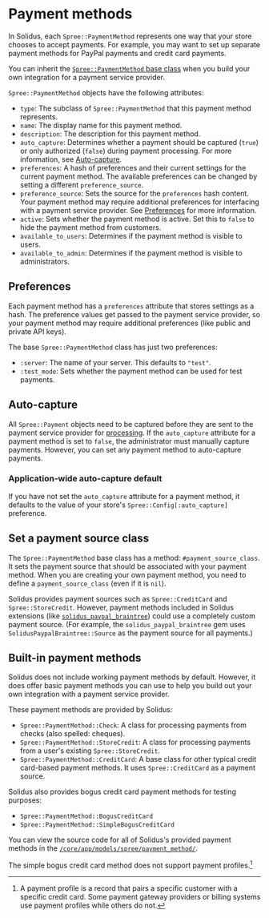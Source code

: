 # Payment methods

In Solidus, each `Spree::PaymentMethod` represents one way that your store
chooses to accept payments. For example, you may want to set up separate payment
methods for PayPal payments and credit card payments.

You can inherit the [`Spree::PaymentMethod` base class][payment-method-base]
when you build your own integration for a payment service provider. <!-- For
more information about Solidus and payment service providers, see the [Payment
service providers][payment-service-providers] article. -->

`Spree::PaymentMethod` objects have the following attributes:

- `type`: The subclass of `Spree::PaymentMethod` that this payment method
  represents.
- `name`: The display name for this payment method.
- `description`: The description for this payment method.
- `auto_capture`: Determines whether a payment should be captured (`true`) or
  only authorized (`false`) during payment processing. For more information, see
  [Auto-capture](#auto-capture).
- `preferences`: A hash of preferences and their current settings for the
  current payment method. The available preferences can be changed by setting a
  different `preference_source`.
- `preference_source`: Sets the source for the `preferences` hash content. Your
  payment method may require additional preferences for interfacing with a
  payment service provider. See [Preferences](#preferences) for more
  information.
- `active`: Sets whether the payment method is active. Set this to `false` to
  hide the payment method from customers.
- `available_to_users`: Determines if the payment method is visible to users.
- `available_to_admin`: Determines if the payment method is visible to
  administrators.

<!-- TODO:
  Uncomment the link to the payment service providers article once it is merged.
-->

[payment-method-base]: https://github.com/solidusio/solidus/blob/master/core/app/models/spree/payment_method.rb
[payment-service-providers]: payment-service-providers.html

## Preferences

Each payment method has a `preferences` attribute that stores settings as a
hash. The preference values get passed to the payment service provider, so your
payment method may require additional preferences (like public and private API
keys).

The base `Spree::PaymentMethod` class has just two preferences:

- `:server`: The name of your server. This defaults to `"test"`.
- `:test_mode`: Sets whether the payment method can be used for test payments.

## Auto-capture

All `Spree::Payment` objects need to be captured before they are sent to the
payment service provider for [processing][payment-processing]. If the
`auto_capture` attribute for a payment method is set to `false`, the
administrator must manually capture payments. However, you can set any payment
method to auto-capture payments.

[payment-processing]: payment-processing.html

### Application-wide auto-capture default

If you have not set the `auto_capture` attribute for a payment method, it
defaults to the value of your store's `Spree::Config[:auto_capture]` preference.

## Set a payment source class

The `Spree::PaymentMethod` base class has a method: `#payment_source_class`.
It sets the payment source that should be associated with your payment method.
When you are creating your own payment method, you need to define a
`payment_source_class` (even if it is `nil`).

Solidus provides payment sources such as `Spree::CreditCard` and
`Spree::StoreCredit`. However, payment methods included in Solidus extensions
(like [`solidus_paypal_braintree`][solidus-paypal-braintree]) could use a
completely custom payment source. (For example, the `solidus_paypal_braintree`
gem uses `SolidusPaypalBraintree::Source` as the payment source for all
payments.)

[solidus-paypal-braintree]: https://github.com/solidusio/solidus_paypal_braintree

## Built-in payment methods

Solidus does not include working payment methods by default. However, it does
offer basic payment methods you can use to help you build out your own
integration with a payment service provider.

These payment methods are provided by Solidus:

- `Spree::PaymentMethod::Check`: A class for processing payments from checks
  (also spelled: cheques).
- `Spree::PaymentMethod::StoreCredit`: A class for processing payments from
  a user's existing `Spree::StoreCredit`.
- `Spree::PaymentMethod::CreditCard`: A base class for other typical credit
  card-based payment methods. It uses `Spree::CreditCard` as a payment source.

Solidus also provides bogus credit card payment methods for testing purposes:

- `Spree::PaymentMethod::BogusCreditCard`
- `Spree::PaymentMethod::SimpleBogusCreditCard`

You can view the source code for all of Solidus's provided payment methods in
the [`/core/app/models/spree/payment_method/`][payment-method-source].

The simple bogus credit card method does not support payment profiles.[^1]

[payment-method-source]: https://github.com/solidusio/solidus/tree/master/core/app/models/spree/payment_method

[^1]: A payment profile is a record that pairs a specific customer with a
  specific credit card. Some payment gateway providers or billing systems use
  payment profiles while others do not.
